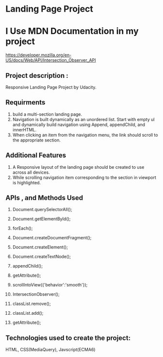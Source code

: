 # Landing Page Project


# I Use MDN Documentation in my project 
https://developer.mozilla.org/en-US/docs/Web/API/Intersection_Observer_API


## Project description : 
 Responsive Landing Page Project by Udacity.

## Requirments
1. build a multi-section landing page.
2. Navigation is built dynamically as an unordered list. Start with empty ul and dynamically build navigation using Append, appendChild, and         innerHTML.
3. When clicking an item from the navigation menu, the link should scroll to the appropriate section.

## Additional Features
1. A Responsive layout of the landing page should be created to use across all devices.
2. While scrolling navigation item corresponding to the section in viewport is highlighted.


## APIs , and Methods Used

1. Document.querySelectorAll();

2. Document.getElementById();

3. forEach();

4. Document.createDocumentFragment();

5. Document.createElement();

6. Document.createTextNode();

7. appendChild();

8. getAttribute();

9. scrollIntoView({'behavior':'smooth'});

10. IntersectionObserver();

11. classList.remove();

12. classList.add();

13. getAttribute();



## Technologies used to create the project: 
HTML, CSS(MediaQuery), Javscript(ECMA6)

